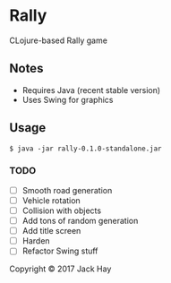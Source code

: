 # Rally

CLojure-based Rally game

## Notes
- Requires Java (recent stable version)
- Uses Swing for graphics

## Usage

```$ java -jar rally-0.1.0-standalone.jar```

### TODO
- [ ] Smooth road generation
- [ ] Vehicle rotation
- [ ] Collision with objects
- [ ] Add tons of random generation
- [ ] Add title screen
- [ ] Harden
- [ ] Refactor Swing stuff

Copyright © 2017 Jack Hay
